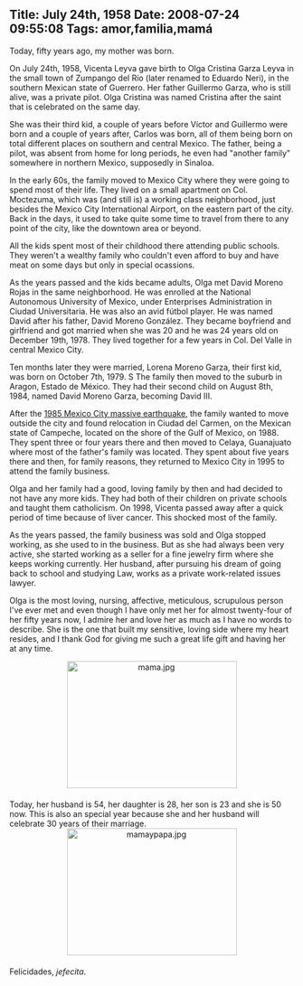 Title: July 24th, 1958
Date: 2008-07-24 09:55:08
Tags: amor,familia,mamá
---
Today, fifty years ago, my mother was born.

On July 24th, 1958, Vicenta Leyva gave birth to Olga Cristina Garza Leyva in the small town of Zumpango del Río (later renamed to Eduardo Neri), in the southern Mexican state of Guerrero. Her father Guillermo Garza, who is still alive, was a private pilot. Olga Cristina was named Cristina after the saint that is celebrated on the same day.

She was their third kid, a couple of years before Víctor and Guillermo were born and a couple of years after, Carlos was born, all of them being born on total different places on southern and central Mexico. The father, being a pilot, was absent from home for long periods, he even had "another family" somewhere in northern Mexico, supposedly in Sinaloa.

In the early 60s, the family moved to Mexico City where they were going to spend most of their life. They lived on a small apartment on Col. Moctezuma, which was (and still is) a working class neighborhood, just besides the Mexico City International Airport, on the eastern part of the city. Back in the days, it used to take quite some time to travel from there to any point of the city, like the downtown area or beyond.

All the kids spent most of their childhood there attending public schools. They weren't a wealthy family who couldn't even afford to buy and have meat on some days but only in special ocassions.

As the years passed and the kids became adults, Olga met David Moreno Rojas in the same neighborhood. He was enrolled at the National Autonomous University of Mexico, under Enterprises Administration in Ciudad Universitaria. He was also an avid fútbol player. He was named David after his father, David Moreno González. They became boyfriend and girlfriend and got married when she was 20 and he was 24 years old on December 19th, 1978. They lived together for a few years in Col. Del Valle in central Mexico City.

Ten months later they were married, Lorena Moreno Garza, their first kid, was born on October 7th, 1979. S The family then moved to the suburb in Aragon, Estado de México. They had their second child on August 8th, 1984, named David Moreno Garza, becoming David III.

After the <a href="http://en.wikipedia.org/wiki/1985_Mexico_City_earthquake">1985 Mexico City massive earthquake</a>, the family wanted to move outside the city and found relocation in Ciudad del Carmen, on the Mexican state of Campeche, located on the shore of the Gulf of Mexico, on 1988. They spent three or four years there and then moved to Celaya, Guanajuato where most of the father's family was located. They spent about five years there and then, for family reasons, they returned to Mexico City in 1995 to attend the family business.

Olga and her family had a good, loving family by then and had decided to not have any more kids. They had both of their children on private schools and taught them catholicism. On 1998, Vicenta passed away after a quick period of time because of liver cancer. This shocked most of the family.

As the years passed, the family business was sold and Olga stopped working, as she used to in the business. But as she had always been very active, she started working as a seller for a fine jewelry firm where she keeps working currently. Her husband, after pursuing his dream of going back to school and studying Law, works as a private work-related issues lawyer.

Olga is the most loving, nursing, affective, meticulous, scrupulous person I've ever met and even though I have only met her for almost twenty-four of her fifty years now, I admire her and love her as much as I have no words to describe. She is the one that built my sensitive, loving side where my heart resides, and I thank God for giving me such a great life gift and having her at any time.
<div><span class="mt-enclosure mt-enclosure-image" style="display: inline;"><a onclick="window.open('http://log.damog.net/mama.html','popup','width=500,height=375,scrollbars=no,resizable=no,toolbar=no,directories=no,location=no,menubar=no,status=no,left=0,top=0'); return false" href="http://log.damog.net/mama.html"><img class="mt-image-center" style="margin: 0pt auto 20px; text-align: center; display: block;" src="http://log.damog.net/mama-thumb-300x225.jpg" alt="mama.jpg" width="300" height="225" /></a></span></div>
Today, her husband is 54, her daughter is 28, her son is 23 and she is 50 now. This is also an special year because she and her husband will celebrate 30 years of their marriage.
<div><span class="mt-enclosure mt-enclosure-image" style="display: inline;"><a onclick="window.open('http://log.damog.net/mamaypapa.html','popup','width=500,height=375,scrollbars=no,resizable=no,toolbar=no,directories=no,location=no,menubar=no,status=no,left=0,top=0'); return false" href="http://log.damog.net/mamaypapa.html"><img class="mt-image-center" style="margin: 0pt auto 20px; text-align: center; display: block;" src="http://log.damog.net/mamaypapa-thumb-300x225.jpg" alt="mamaypapa.jpg" width="300" height="225" /></a></span></div>
Felicidades, <em>jefecita</em>.
